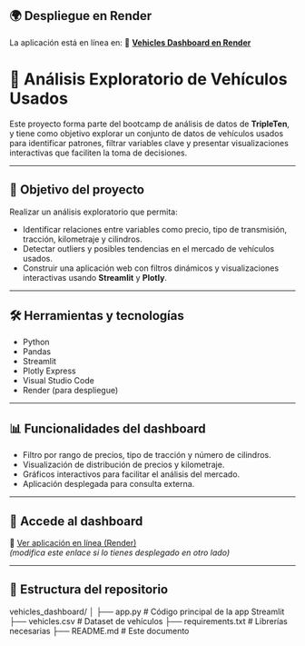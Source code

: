 ## 🌍 Despliegue en Render
La aplicación está en línea en:
🔗 [**Vehicles Dashboard en Render**](https://vehicles-dashboard-wtmo.onrender.com)

# 🚗 Análisis Exploratorio de Vehículos Usados

Este proyecto forma parte del bootcamp de análisis de datos de **TripleTen**, y tiene como objetivo explorar un conjunto de datos de vehículos usados para identificar patrones, filtrar variables clave y presentar visualizaciones interactivas que faciliten la toma de decisiones.

---

## 📌 Objetivo del proyecto

Realizar un análisis exploratorio que permita:
- Identificar relaciones entre variables como precio, tipo de transmisión, tracción, kilometraje y cilindros.
- Detectar outliers y posibles tendencias en el mercado de vehículos usados.
- Construir una aplicación web con filtros dinámicos y visualizaciones interactivas usando **Streamlit** y **Plotly**.

---

## 🛠️ Herramientas y tecnologías

- Python  
- Pandas  
- Streamlit  
- Plotly Express  
- Visual Studio Code  
- Render (para despliegue)

---

## 📊 Funcionalidades del dashboard

- Filtro por rango de precios, tipo de tracción y número de cilindros.
- Visualización de distribución de precios y kilometraje.
- Gráficos interactivos para facilitar el análisis del mercado.
- Aplicación desplegada para consulta externa.

---

## 🚀 Accede al dashboard

🔗 [Ver aplicación en línea (Render)](https://vehicles-dashboard-pipos38.onrender.com)  
*(modifica este enlace si lo tienes desplegado en otro lado)*

---

## 📁 Estructura del repositorio
vehicles_dashboard/ │ ├── app.py # Código principal de la app Streamlit ├── vehicles.csv # Dataset de vehículos ├── requirements.txt # Librerías necesarias ├── README.md # Este documento
